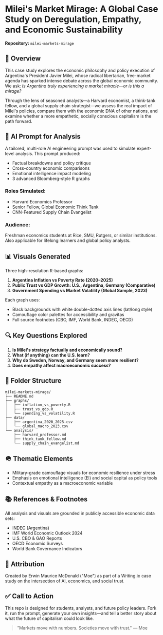# Milei's Market Mirage: A Global Case Study on Deregulation, Empathy, and Economic Sustainability

**Repository:** `milei-markets-mirage`

## 🧭 Overview

This case study explores the economic philosophy and policy execution of Argentina's President Javier Milei, whose radical libertarian, free-market agenda has sparked intense debate across the global economic community. We ask: *Is Argentina truly experiencing a market miracle—or is this a mirage?*

Through the lens of seasoned analysts—a Harvard economist, a think-tank fellow, and a global supply chain strategist—we assess the real impact of Milei's policies, compare them with the economic DNA of other nations, and examine whether a more empathetic, socially conscious capitalism is the path forward.

## 🧠 AI Prompt for Analysis

A tailored, multi-role AI engineering prompt was used to simulate expert-level analysis. This prompt produced:

* Factual breakdowns and policy critique
* Cross-country economic comparisons
* Emotional intelligence impact modeling
* 3 advanced Bloomberg-style R graphs

### Roles Simulated:

* Harvard Economics Professor
* Senior Fellow, Global Economic Think Tank
* CNN-Featured Supply Chain Evangelist

### Audience:

Freshman economics students at Rice, SMU, Rutgers, or similar institutions. Also applicable for lifelong learners and global policy analysts.

## 📊 Visuals Generated

Three high-resolution R-based graphs:

1. **Argentina Inflation vs Poverty Rate (2020–2025)**
2. **Public Trust vs GDP Growth: U.S., Argentina, Germany (Comparative)**
3. **Government Spending vs Market Volatility (Global Sample, 2023)**

Each graph uses:

* Black backgrounds with white double-dotted axis lines (lat/long style)
* Camouflage color palettes for accessibility and gravitas
* Full source footnotes (CBO, IMF, World Bank, INDEC, OECD)

## 🔍 Key Questions Explored

1. **Is Milei's strategy factually and economically sound?**
2. **What (if anything) can the U.S. learn?**
3. **Why do Sweden, Norway, and Germany seem more resilient?**
4. **Does empathy affect macroeconomic success?**

## 📁 Folder Structure

```
milei-markets-mirage/
├── README.md
├── graphs/
│   ├── inflation_vs_poverty.R
│   ├── trust_vs_gdp.R
│   └── spending_vs_volatility.R
├── data/
│   ├── argentina_2020_2025.csv
│   └── global_macro_2023.csv
└── analysis/
    ├── harvard_professor.md
    ├── think_tank_fellow.md
    └── supply_chain_evangelist.md
```

## 🪖 Thematic Elements

* Military-grade camouflage visuals for economic resilience under stress
* Emphasis on emotional intelligence (EI) and social capital as policy tools
* Contextual empathy as a macroeconomic variable

## 📚 References & Footnotes

All analysis and visuals are grounded in publicly accessible economic data sets:

* INDEC (Argentina)
* IMF World Economic Outlook 2024
* U.S. CBO & GAO Reports
* OECD Economic Surveys
* World Bank Governance Indicators

## 📣 Attribution

Created by Erwin Maurice McDonald ("Moe") as part of a Writing.io case study on the intersection of AI, economics, and social trust.

## ✅ Call to Action

This repo is designed for students, analysts, and future policy leaders. Fork it, run the prompt, generate your own insights—and tell a better story about what the future of capitalism could look like.

> "Markets move with numbers. Societies move with trust." — Moe
